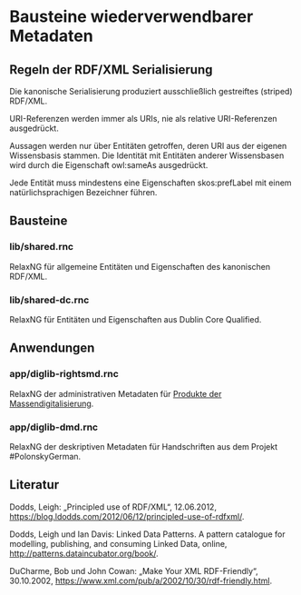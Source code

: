 Bausteine wiederverwendbarer Metadaten
==

Regeln der RDF/XML Serialisierung
--

Die kanonische Serialisierung produziert ausschließlich gestreiftes (striped) RDF/XML.

URI-Referenzen werden immer als URIs, nie als relative URI-Referenzen ausgedrückt.

Aussagen werden nur über Entitäten getroffen, deren URI aus der eigenen Wissensbasis stammen.  Die
Identität mit Entitäten anderer Wissensbasen wird durch die Eigenschaft owl:sameAs ausgedrückt.

Jede Entität muss mindestens eine Eigenschaften skos:prefLabel mit einem natürlichsprachigen
Bezeichner führen.

Bausteine
--

### lib/shared.rnc

RelaxNG für allgemeine Entitäten und Eigenschaften des kanonischen RDF/XML.

### lib/shared-dc.rnc

RelaxNG für Entitäten und Eigenschaften aus Dublin Core Qualified.

Anwendungen
--

### app/diglib-rightsmd.rnc

RelaxNG der administrativen Metadaten für [Produkte der Massendigitalisierung](https://github.com/dmj/mets-anwendungsprofil).

### app/diglib-dmd.rnc

RelaxNG der deskriptiven Metadaten für Handschriften aus dem Projekt #PolonskyGerman.

Literatur
--

Dodds, Leigh: „Principled use of RDF/XML“, 12.06.2012,
https://blog.ldodds.com/2012/06/12/principled-use-of-rdfxml/.

Dodds, Leigh und Ian Davis: Linked Data Patterns. A pattern catalogue for modelling, publishing, and
consuming Linked Data, online, http://patterns.dataincubator.org/book/.

DuCharme, Bob und John Cowan: „Make Your XML RDF-Friendly“, 30.10.2002,
https://www.xml.com/pub/a/2002/10/30/rdf-friendly.html.
